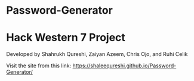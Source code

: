 # Password-Generator
# Hack Western 7 Project

Developed by Shahrukh Qureshi, Zaiyan Azeem, Chris Ojo, and Ruhi Celik

Visit the site from this link: https://shaleequreshi.github.io/Password-Generator/
